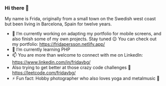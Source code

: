 ### Hi there 👋

My name is Frida, originally from a small town on the Swedish west coast but been living in Barcelona, Spain for twelve years.

- 🔭 I’m currently working on adapting my portfolio for mobile screens, and also finish some of my own projects. Stay tuned 😉 You can check out my portfolio: https://fridapersson.netlify.app/
- 🌱 I’m currently learning PHP
- 📫 You are more than welcome to connect with me on LinkedIn: https://www.linkedin.com/in/fridavbg/
- Also trying to get better at those crazy code challenges 🤯 https://leetcode.com/fridavbg/
- ⚡ Fun fact: Hobby photographer who also loves yoga and metalmusic :metal:
